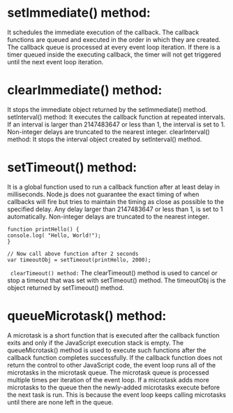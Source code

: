 # setImmediate() method:

It schedules the immediate execution of the callback. The callback functions are queued and executed in the order in which they are created. The callback queue is processed at every event loop iteration. If there is a timer queued inside the executing callback, the timer will not get triggered until the next event loop iteration.

# clearImmediate() method:

It stops the immediate object returned by the setImmediate() method.
setInterval() method: It executes the callback function at repeated intervals. If an interval is larger than 2147483647 or less than 1, the interval is set to 1. Non-integer delays are truncated to the nearest integer.
clearInterval() method: It stops the interval object created by setInterval() method.

# setTimeout() method:

It is a global function used to run a callback function after at least delay in milliseconds. Node.js does not guarantee the exact timing of when callbacks will fire but tries to maintain the timing as close as possible to the specified delay. Any delay larger than 2147483647 or less than 1, is set to 1 automatically. Non-integer delays are truncated to the nearest integer.

```
function printHello() {
console.log( "Hello, World!");
}

// Now call above function after 2 seconds
var timeoutObj = setTimeout(printHello, 2000);

```

` clearTimeout() method:`
The clearTimeout() method is used to cancel or stop a timeout that was set with setTimeout() method. The timeoutObj is the object returned by setTimeout() method.

# queueMicrotask() method:

A microtask is a short function that is executed after the callback function exits and only if the JavaScript execution stack is empty. The queueMicrotask() method is used to execute such functions after the callback function completes successfully. If the callback function does not return the control to other JavaScript code, the event loop runs all of the microtasks in the microtask queue. The microtask queue is processed multiple times per iteration of the event loop. If a microtask adds more microtasks to the queue then the newly-added microtasks execute before the next task is run. This is because the event loop keeps calling microtasks until there are none left in the queue.
